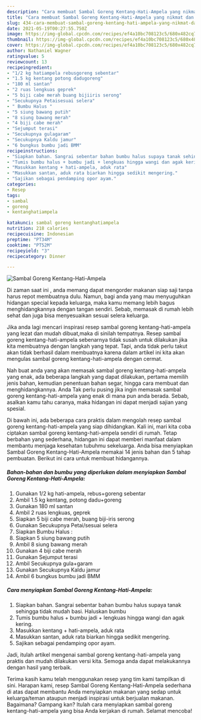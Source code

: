 ```yaml
---
description: "Cara membuat Sambal Goreng Kentang-Hati-Ampela yang nikmat dan Mudah Dibuat"
title: "Cara membuat Sambal Goreng Kentang-Hati-Ampela yang nikmat dan Mudah Dibuat"
slug: 434-cara-membuat-sambal-goreng-kentang-hati-ampela-yang-nikmat-dan-mudah-dibuat
date: 2021-05-19T00:27:55.750Z
image: https://img-global.cpcdn.com/recipes/ef4a10bc708123c5/680x482cq70/sambal-goreng-kentang-hati-ampela-foto-resep-utama.jpg
thumbnail: https://img-global.cpcdn.com/recipes/ef4a10bc708123c5/680x482cq70/sambal-goreng-kentang-hati-ampela-foto-resep-utama.jpg
cover: https://img-global.cpcdn.com/recipes/ef4a10bc708123c5/680x482cq70/sambal-goreng-kentang-hati-ampela-foto-resep-utama.jpg
author: Nathaniel Wagner
ratingvalue: 5
reviewcount: 13
recipeingredient:
- "1/2 kg hatiampela rebusgoreng sebentar"
- "1.5 kg kentang potong dadugoreng"
- "180 ml santan"
- "2 ruas lengkuas geprek"
- "5 biji cabe merah buang bijiiris serong"
- "Secukupnya Petaisesuai selera"
- " Bumbu Halus "
- "5 siung bawang putih"
- "8 siung bawang merah"
- "4 biji cabe merah"
- "Sejumput terasi"
- "Secukupnya gulagaram"
- "Secukupnya Kaldu jamur"
- "6 bungkus bumbu jadi BMM"
recipeinstructions:
- "Siapkan bahan. Sangrai sebentar bahan bumbu halus supaya tanak sehingga tidak mudah basi. Haluskan bumbu"
- "Tumis bumbu halus + bumbu jadi + lengkuas hingga wangi dan agak kering."
- "Masukkan kentang + hati-ampela, aduk rata"
- "Masukkan santan, aduk rata biarkan hingga sedikit mengering."
- "Sajikan sebagai pendamping opor ayam."
categories:
- Resep
tags:
- sambal
- goreng
- kentanghatiampela

katakunci: sambal goreng kentanghatiampela 
nutrition: 218 calories
recipecuisine: Indonesian
preptime: "PT34M"
cooktime: "PT52M"
recipeyield: "3"
recipecategory: Dinner

---
```



![Sambal Goreng Kentang-Hati-Ampela](https://img-global.cpcdn.com/recipes/ef4a10bc708123c5/680x482cq70/sambal-goreng-kentang-hati-ampela-foto-resep-utama.jpg)

Di zaman  saat ini , anda memang dapat mengorder makanan siap saji tanpa harus repot membuatnya dulu. Namun, bagi anda yang mau menyuguhkan hidangan special kepada keluarga, maka kamu memang lebih bagus menghidangkannya dengan tangan sendiri. Sebab, memasak di rumah lebih sehat dan juga bisa menyesuaikan sesuai selera keluarga.

Jika anda lagi mencari inspirasi resep sambal goreng kentang-hati-ampela yang lezat dan mudah dibuat,maka di sinilah tempatnya. Resep sambal goreng kentang-hati-ampela  sebenarnya tidak susah untuk dilakukan jika kita membuatnya dengan langkah yang tepat. Tapi, anda tidak perlu takut akan tidak berhasil dalam membuatnya 
karena dalam artikel ini kita akan mengulas sambal goreng kentang-hati-ampela dengan cermat.  



Nah buat anda yang akan memasak sambal goreng kentang-hati-ampela yang enak, ada beberapa langkah yang dapat dilakukan, pertama memilih jenis bahan, kemudian penentuan bahan segar, hingga cara membuat dan menghidangkannya. Anda Tak perlu pusing jika ingin memasak sambal goreng kentang-hati-ampela yang enak di mana pun anda berada. Sebab, asalkan kamu  tahu caranya, maka hidangan ini dapat menjadi sajian yang spesial.

Di bawah ini, ada beberapa cara praktis  dalam mengolah resep sambal goreng kentang-hati-ampela yang siap dihidangkan. Kali ini, mari kita coba ciptakan sambal goreng kentang-hati-ampela sendiri di rumah. Tetap berbahan yang sederhana, hidangan ini dapat memberi manfaat dalam membantu menjaga kesehatan tubuhmu sekeluarga. Anda bisa menyiapkan Sambal Goreng Kentang-Hati-Ampela memakai 14 jenis bahan dan 5 tahap pembuatan. Berikut ini cara untuk membuat hidangannya.

<!--inarticleads1-->

##### Bahan-bahan dan bumbu yang diperlukan dalam menyiapkan Sambal Goreng Kentang-Hati-Ampela:

1. Gunakan 1/2 kg hati-ampela, rebus+goreng sebentar
1. Ambil 1.5 kg kentang, potong dadu+goreng
1. Gunakan 180 ml santan
1. Ambil 2 ruas lengkuas, geprek
1. Siapkan 5 biji cabe merah, buang biji-iris serong
1. Gunakan Secukupnya Petai/sesuai selera
1. Siapkan  Bumbu Halus :
1. Siapkan 5 siung bawang putih
1. Ambil 8 siung bawang merah
1. Gunakan 4 biji cabe merah
1. Gunakan Sejumput terasi
1. Ambil Secukupnya gula+garam
1. Gunakan Secukupnya Kaldu jamur
1. Ambil 6 bungkus bumbu jadi BMM




<!--inarticleads2-->

##### Cara menyiapkan Sambal Goreng Kentang-Hati-Ampela:

1. Siapkan bahan. Sangrai sebentar bahan bumbu halus supaya tanak sehingga tidak mudah basi. Haluskan bumbu
1. Tumis bumbu halus + bumbu jadi + lengkuas hingga wangi dan agak kering.
1. Masukkan kentang + hati-ampela, aduk rata
1. Masukkan santan, aduk rata biarkan hingga sedikit mengering.
1. Sajikan sebagai pendamping opor ayam.




Jadi, itulah artikel mengenai  sambal goreng kentang-hati-ampela  yang praktis dan mudah dilakukan versi kita. Semoga anda dapat melakukannya dengan hasil yang terbaik. 

Terima kasih kamu telah menggunakan resep yang tim kami tampilkan di sini. Harapan kami, resep  Sambal Goreng Kentang-Hati-Ampela sederhana di atas dapat membantu Anda menyiapkan makanan yang sedap untuk keluarga/teman ataupun menjadi inspirasi untuk berjualan makanan. Bagaimana? Gampang kan? Itulah cara menyiapkan sambal goreng kentang-hati-ampela yang bisa Anda kerjakan di rumah. Selamat mencoba!


